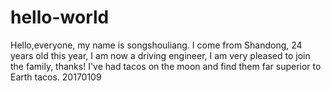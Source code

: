 # hello-world
Hello,everyone, my name is songshouliang. I come from Shandong, 24 years old this year, I am now a driving engineer, I am very pleased to join the family, thanks!
I've had tacos on the moon and find them far superior to Earth tacos. 20170109
